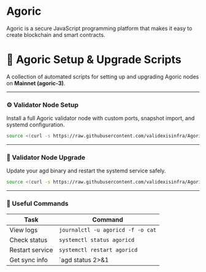 # Agoric
Agoric is a secure JavaScript programming platform that makes it easy to create blockchain and smart contracts.

# 🌟 Agoric Setup & Upgrade Scripts

A collection of automated scripts for setting up and upgrading Agoric nodes on **Mainnet (agoric-3)**.

---

### ⚙️ Validator  Node Setup  
Install a full Agoric validator node with custom ports, snapshot import, and systemd configuration.

~~~bash
source <(curl -s https://raw.githubusercontent.com/validexisinfra/Agoric/main/installmain.sh)
~~~
---

### 🔄 Validator Node Upgrade 
Update your agd binary and restart the systemd service safely.

~~~bash
source <(curl -s https://raw.githubusercontent.com/validexisinfra/Agoric/main/upgrademain.sh)
~~~

---

### 🧰 Useful Commands

| Task            | Command                                 |
|-----------------|------------------------------------------|
| View logs       | `journalctl -u agoricd -f -o cat`        |
| Check status    | `systemctl status agoricd`              |
| Restart service | `systemctl restart agoricd`             |
| Get sync info   | `agd status 2>&1 | jq .SyncInfo`        |
